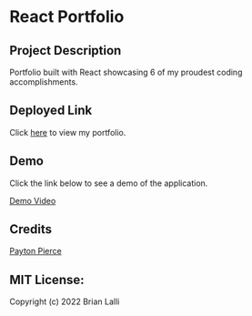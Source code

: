 # React Portfolio

## Project Description
Portfolio built with React showcasing 6 of my proudest coding accomplishments.

## Deployed Link
Click [here](https://brianlalli.github.io/brian-lalli-portfolio/) to view my portfolio.

## Demo
Click the link below to see a demo of the application.

[Demo Video](https://drive.google.com/file/d/1QGLquLMRthyNammkIGD-tuhPTTs53ylK/view)

## Credits
[Payton Pierce](https://github.com/paytonjewell)

## MIT License:

Copyright (c) 2022 Brian Lalli
